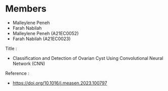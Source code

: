 # Members
- Malleylene Peneh
- Farah Nabilah
- Malleylene Peneh (A21EC0052)
- Farah Nabilah (A21EC0023)


Title :
- Classification and Detection of Ovarian Cyst Using Convolutional Neural Network (CNN)

Reference : 
- https://doi.org/10.1016/j.measen.2023.100797
